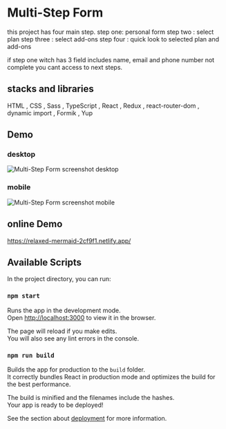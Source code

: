 # Multi-Step Form
this project has four main step.
step one: personal form
step two : select plan
step three : select add-ons
step four : quick look to selected plan and add-ons

if step one witch has 3 field includes name, email and phone number not complete you cant access to next steps.

## stacks and libraries
HTML , CSS , Sass , TypeScript , React , Redux , react-router-dom , dynamic import , Formik , Yup

## Demo

### desktop
![Multi-Step Form screenshot desktop](https://iili.io/Hu7677S.png)

### mobile
![Multi-Step Form screenshot mobile](https://iili.io/Hu76522.png)

## online Demo
https://relaxed-mermaid-2cf9f1.netlify.app/



## Available Scripts

In the project directory, you can run:

### `npm start`

Runs the app in the development mode.\
Open [http://localhost:3000](http://localhost:3000) to view it in the browser.

The page will reload if you make edits.\
You will also see any lint errors in the console.


### `npm run build`

Builds the app for production to the `build` folder.\
It correctly bundles React in production mode and optimizes the build for the best performance.

The build is minified and the filenames include the hashes.\
Your app is ready to be deployed!

See the section about [deployment](https://facebook.github.io/create-react-app/docs/deployment) for more information.

